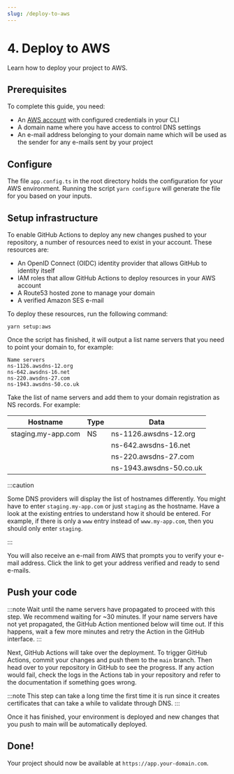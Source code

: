 ```yaml
---
slug: /deploy-to-aws
---
```


# 4. Deploy to AWS

Learn how to deploy your project to AWS.

## Prerequisites

To complete this guide, you need:

- An [AWS account](/docs/configure-aws) with configured credentials in your CLI
- A domain name where you have access to control DNS settings
- An e-mail address belonging to your domain name which will be used as the sender for any e-mails sent by your project

## Configure

The file `app.config.ts` in the root directory holds the configuration for your AWS environment. Running the script `yarn configure` will generate the file for you based on your inputs.

## Setup infrastructure

To enable GitHub Actions to deploy any new changes pushed to your repository, a number of resources need to exist in your account. These resources are:

- An OpenID Connect (OIDC) identity provider that allows GitHub to identity itself
- IAM roles that allow GitHub Actions to deploy resources in your AWS account
- A Route53 hosted zone to manage your domain
- A verified Amazon SES e-mail

To deploy these resources, run the following command:

`yarn setup:aws`

Once the script has finished, it will output a list name servers that you need to point your domain to, for example:

```
Name servers
ns-1126.awsdns-12.org
ns-642.awsdns-16.net
ns-220.awsdns-27.com
ns-1943.awsdns-50.co.uk
```

Take the list of name servers and add them to your domain registration as NS records. For example:

| Hostname           | Type | Data                    |
| ------------------ | ---- | ----------------------- |
| staging.my-app.com | NS   | ns-1126.awsdns-12.org   |
|                    |      | ns-642.awsdns-16.net    |
|                    |      | ns-220.awsdns-27.com    |
|                    |      | ns-1943.awsdns-50.co.uk |

:::caution

Some DNS providers will display the list of hostnames differently. You might have to enter `staging.my-app.com` or just `staging` as the hostname. Have a look at the existing entries to understand how it should be entered. For example, if there is only a `www` entry instead of `www.my-app.com`, then you should only enter `staging`.

:::

You will also receive an e-mail from AWS that prompts you to verify your e-mail address. Click the link to get your address verified and ready to send e-mails.

## Push your code

:::note
Wait until the name servers have propagated to proceed with this step. We recommend waiting for ~30 minutes. If your name servers have not yet propagated, the GitHub Action mentioned below will time out. If this happens, wait a few more minutes and retry the Action in the GitHub interface.
:::

Next, GitHub Actions will take over the deployment. To trigger GitHub Actions, commit your changes and push them to the `main` branch. Then head over to your repository in GitHub to see the progress. If any action would fail, check the logs in the Actions tab in your repository and refer to the documentation if something goes wrong.

:::note
This step can take a long time the first time it is run since it creates certificates that can take a while to validate through DNS.
:::

Once it has finished, your environment is deployed and new changes that you push to main will be automatically deployed.

## Done!

Your project should now be available at `https://app.your-domain.com`.
